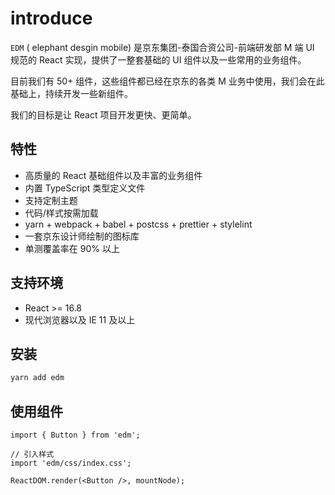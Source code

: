 # introduce

`EDM` ( elephant desgin mobile) 是京东集团-泰国合资公司-前端研发部 M 端 UI 规范的 React 实现，提供了一整套基础的 UI 组件以及一些常用的业务组件。

目前我们有 50+ 组件，这些组件都已经在京东的各类 M 业务中使用，我们会在此基础上，持续开发一些新组件。

我们的目标是让 React 项目开发更快、更简单。

## 特性

-   高质量的 React 基础组件以及丰富的业务组件
-   内置 TypeScript 类型定义文件
-   支持定制主题
-   代码/样式按需加载
-   yarn + webpack + babel + postcss + prettier + stylelint
-   一套京东设计师绘制的图标库
-   单测覆盖率在 90% 以上

## 支持环境

-   React >= 16.8
-   现代浏览器以及 IE 11 及以上

## 安装

```bash
yarn add edm
```

## 使用组件

```tsx
import { Button } from 'edm';

// 引入样式
import 'edm/css/index.css';

ReactDOM.render(<Button />, mountNode);
```
